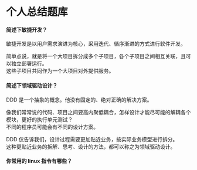 # 个人总结题库

#### 简述下敏捷开发？
敏捷开发是以用户需求演进为核心，采用迭代、循序渐进的方式进行软件开发。   

简单点说，就是将一个大项目拆分成多个子项目，各个子项目之间相互关联，且可以独立部署运行。    
这些子项目共同作为一个大项目对外提供服务。   


#### 简述下领域驱动设计？
DDD 是一个抽象的概念。他没有固定的、绝对正确的解决方案。    

像我们常常说的代码、项目之间要高内聚低耦合，怎样设计才能尽可能的解耦各个模块，更好的执行单元测试？       
不同的程序员可能会有不同的设计方案。   

DDD 仅告诉我们，设计过程需要更加贴近业务，按实际业务模型进行拆分。  
这种更贴近业务的拆解、思考、设计的方法，都可以称之为领域驱动设计。  

#### 你常用的 linux 指令有哪些？
